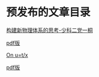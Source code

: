 # 预发布的文章目录

[构建新物理体系的思考-少科二党一桐](./new_physical_dangyitong)

  [pdf版](./new_physical_dangyitong.pdf)

[On u=t/x](./slowcity_gaomingyuan)

  [pdf版](./sloecity_gaomingyuan.pdf)

